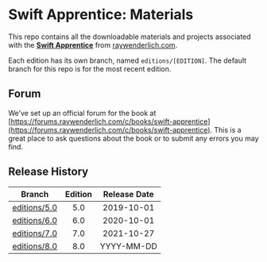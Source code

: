 # Swift Apprentice: Materials

This repo contains all the downloadable materials and projects associated with the **[Swift Apprentice](https://www.raywenderlich.com/books/swift-apprentice)** from [raywenderlich.com](https://www.raywenderlich.com).

Each edition has its own branch, named `editions/[EDITION]`. The default branch for this repo is for the most recent edition.

## Forum

We’ve set up an official forum for the book at [https://forums.raywenderlich.com/c/books/swift-apprentice](https://forums.raywenderlich.com/c/books/swift-apprentice). This is a great place to ask questions about the book or to submit any errors you may find.

## Release History

| Branch                                                                          | Edition | Release Date |
| ------------------------------------------------------------------------------- |:-------:|:------------:|
| [editions/5.0](https://github.com/raywenderlich/sa-materials/tree/editions/5.0) | 5.0     | 2019-10-01   |
| [editions/6.0](https://github.com/raywenderlich/sa-materials/tree/editions/6.0) | 6.0     | 2020-10-01   |
| [editions/7.0](https://github.com/raywenderlich/sa-materials/tree/editions/7.0) | 7.0     | 2021-10-27   |
| [editions/8.0](https://github.com/raywenderlich/sa-materials/tree/editions/8.0) | 8.0     | YYYY-MM-DD   |